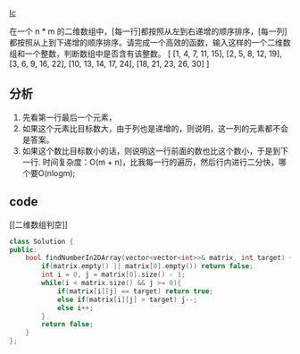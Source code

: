 [lc](https://leetcode-cn.com/problems/er-wei-shu-zu-zhong-de-cha-zhao-lcof/)

在一个 n * m 的二维数组中，[每一行]都按照从左到右递增的顺序排序，[每一列]都按照从上到下递增的顺序排序。请完成一个高效的函数，输入这样的一个二维数组和一个整数，判断数组中是否含有该整数。
[
  [1,   4,  7, 11, 15],
  [2,   5,  8, 12, 19],
  [3,   6,  9, 16, 22],
  [10, 13, 14, 17, 24],
  [18, 21, 23, 26, 30]
]

## 分析
1. 先看第一行最后一个元素，
2. 如果这个元素比目标数大，由于列也是递增的，则说明，这一列的元素都不会是答案。
3. 如果这个数比目标数小的话，则说明这一行前面的数也比这个数小，于是到下一行.
时间复杂度：O(m + n)，比我每一行的遍历，然后行内进行二分快，哪个要O(nlogm);
##  code
[[二维数组判空]]
```c++
class Solution {
public:
    bool findNumberIn2DArray(vector<vector<int>>& matrix, int target) {
        if(matrix.empty() || matrix[0].empty()) return false;
        int i = 0, j = matrix[0].size() - 1;
        while(i < matrix.size() && j >= 0){
            if(matrix[i][j] == target) return true;
            else if(matrix[i][j] > target) j--;
            else i++;
        }
        return false;
    }
};
```